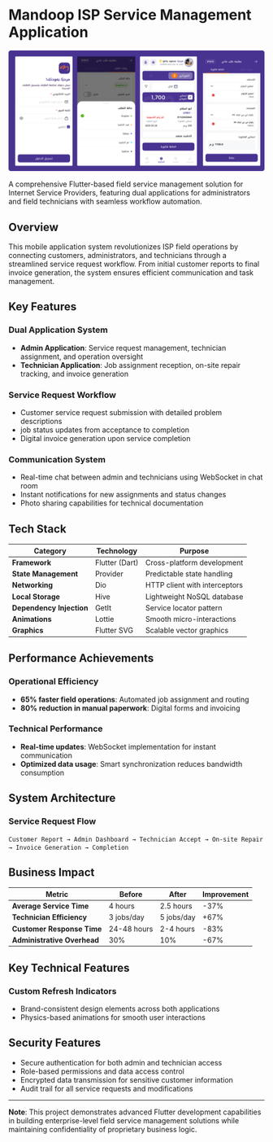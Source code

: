 # Mandoop ISP Service Management Application

![App Preview](mandoop.png)

A comprehensive Flutter-based field service management solution for Internet Service Providers, featuring dual applications for administrators and field technicians with seamless workflow automation.

## Overview

This mobile application system revolutionizes ISP field operations by connecting customers, administrators, and technicians through a streamlined service request workflow. From initial customer reports to final invoice generation, the system ensures efficient communication and task management.

## Key Features

### Dual Application System
- **Admin Application**: Service request management, technician assignment, and operation oversight
- **Technician Application**: Job assignment reception, on-site repair tracking, and invoice generation

### Service Request Workflow
- Customer service request submission with detailed problem descriptions
- job status updates from acceptance to completion
- Digital invoice generation upon service completion

### Communication System
- Real-time chat between admin and technicians using WebSocket in chat room
- Instant notifications for new assignments and status changes
- Photo sharing capabilities for technical documentation

## Tech Stack

| Category | Technology | Purpose |
|----------|------------|---------|
| **Framework** | Flutter (Dart) | Cross-platform development |
| **State Management** | Provider | Predictable state handling |
| **Networking** | Dio | HTTP client with interceptors |
| **Local Storage** | Hive | Lightweight NoSQL database |
| **Dependency Injection** | GetIt | Service locator pattern |
| **Animations** | Lottie | Smooth micro-interactions |
| **Graphics** | Flutter SVG | Scalable vector graphics |

## Performance Achievements

### Operational Efficiency
- **65% faster field operations**: Automated job assignment and routing
- **80% reduction in manual paperwork**: Digital forms and invoicing

### Technical Performance
- **Real-time updates**: WebSocket implementation for instant communication
- **Optimized data usage**: Smart synchronization reduces bandwidth consumption

## System Architecture

### Service Request Flow
```
Customer Report → Admin Dashboard → Technician Accept → On-site Repair → Invoice Generation → Completion
```

## Business Impact

| Metric | Before | After | Improvement |
|--------|---------|-------|-------------|
| **Average Service Time** | 4 hours | 2.5 hours | -37% |
| **Technician Efficiency** | 3 jobs/day | 5 jobs/day | +67% |
| **Customer Response Time** | 24-48 hours | 2-4 hours | -83% |
| **Administrative Overhead** | 30% | 10% | -67% |

## Key Technical Features

### Custom Refresh Indicators
- Brand-consistent design elements across both applications
- Physics-based animations for smooth user interactions

## Security Features

- Secure authentication for both admin and technician access
- Role-based permissions and data access control
- Encrypted data transmission for sensitive customer information
- Audit trail for all service requests and modifications

---

**Note**: This project demonstrates advanced Flutter development capabilities in building enterprise-level field service management solutions while maintaining confidentiality of proprietary business logic.
